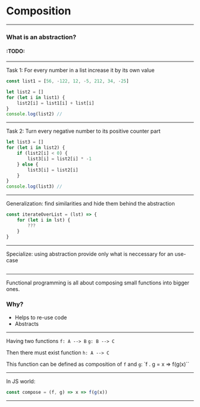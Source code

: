 
# Composition
---
### What is an abstraction?

#### :TODO:
---
Task 1: For every number in a list increase it by its own value
```javascript
const list1 = [56, -122, 12, -5, 212, 34, -25]

let list2 = []
for (let i in list1) {
	list2[i] = list1[i] + list[i]
}
console.log(list2) // 
```
___
Task 2: Turn every negative number to its positive counter part

```javascript
let list3 = []
for (let i in list2) {
	if (list2[i] < 0) {
		list3[i] = list2[i] * -1
	} else {
		list3[i] = list2[i]
	}
}
console.log(list3) // 
```
---
Generalization: find similarities and hide them behind the abstraction
```javascript
const iterateOverList = (lst) => {
	for (let i in lst) {
		???
	}
}
```
___
Specialize: using abstraction provide only what is neccessary for an use-case
```javascript

```
---
Functional programming is all about composing small functions into bigger ones.

### Why?
* Helps to re-use code
* Abstracts 

---

Having two functions
`f: A --> B`
`g: B --> C`

Then there must exist function `h: A --> C`

This function can be defined as composition of `f` and `g`:
`f . g = x => f(g(x)``

---
In JS world:

```javascript
const compose = (f, g) => x => f(g(x))
```


---
<!--stackedit_data:
eyJoaXN0b3J5IjpbLTE0ODYwNzg1NTksMjA0ODg5ODIxNSwxOD
IyNjYwODM1LC05NTA0MTI5OTcsLTE2MDI3MTkzOCw4Njk2NDAz
MTAsLTkyMDg5NzAwLC0xMDgyMDI5MDAxLDEwMTE5MzY3MzYsLT
UzMTA3NDgzNywtMTU1MjU3ODMxOSwtMTkyODQ0NTk0OF19
-->